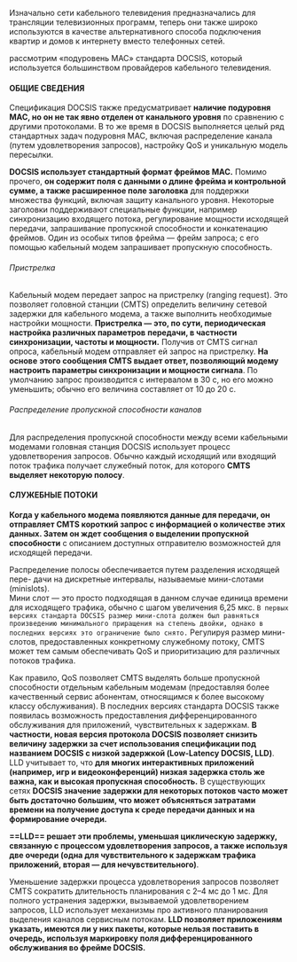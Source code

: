 
Изначально сети кабельного телевидения предназначались для трансляции телевизионных программ, теперь они также широко используются
в качестве альтернативного способа подключения квартир и домов к интернету
вместо телефонных сетей.

рассмотрим «подуровень MAC» стандарта DOCSIS, который используется большинством провайдеров кабельного телевидения.


#### ОБЩИЕ СВЕДЕНИЯ

Спецификация DOCSIS также предусматривает **наличие подуровня MAC, но он не так явно отделен от канального уровня** по сравнению с другими протоколами.
В то же время в DOCSIS выполняется целый ряд стандартных задач подуровня MAC, включая распределение канала (путем удовлетворения запросов), настройку QoS и уникальную модель пересылки.

**DOCSIS использует стандартный формат фреймов MAC.** Помимо прочего,
**он содержит поля с данными о длине фрейма и контрольной сумме, а также расширенное поле заголовка** для поддержки множества функций, включая защиту
канального уровня. Некоторые заголовки поддерживают специальные функции,
например синхронизацию входящего потока, регулирование мощности исходящей передачи, запрашивание пропускной способности и конкатенацию фреймов. Один из особых типов фрейма — фрейм запроса; с его помощью кабельный модем запрашивает пропускную способность.


###### Пристрелка
Кабельный модем передает запрос на пристрелку (ranging request). Это позволяет головной станции (CMTS) определить величину сетевой задержки для кабельного модема, а также выполнить необходимые настройки мощности.
	**Пристрелка — это, по сути, периодическая настройка различных параметров** **передачи, в частности синхронизации, частоты и мощности.** Получив от CMTS сигнал опроса, кабельный модем отправляет ей запрос на пристрелку. **На основе** **этого сообщения CMTS выдает ответ, позволяющий модему настроить параметры синхронизации и мощности сигнала**. По умолчанию запрос производится с интервалом в 30 с, но его можно уменьшить; обычно его величина составляет от 10 до 20 с.

###### Распределение пропускной способности каналов
Для распределения пропускной способности между всеми кабельными модемами головная станция DOCSIS использует процесс удовлетворения запросов. Обычно каждый исходящий или входящий поток трафика получает служебный поток, для которого **CMTS выделяет некоторую полосу**.


#### СЛУЖЕБНЫЕ ПОТОКИ

**Когда у кабельного модема появляются данные для передачи, он отправляет CMTS короткий запрос с информацией о количестве этих данных. Затем он ждет сообщения о выделении пропускной способности** с описанием доступных отправителю возможностей для исходящей передачи.

Распределение полосы обеспечивается путем разделения исходящей пере-
дачи на дискретные интервалы, называемые мини-слотами (minislots).  
Мини слот — это просто подходящая в данном случае единица времени для исходящего трафика, обычно с шагом увеличения 6,25 мкс. `В первых версиях стандарта DOCSIS размер мини-слота должен был равняться произведению минимального приращения на степень двойки, однако в последних версиях это ограничение было снято.` Регулируя размер мини-слотов, предоставленных конкретному служебному потоку, CMTS может тем самым обеспечивать QoS и приоритизацию для различных потоков трафика.

Как правило, QoS позволяет CMTS выделять больше пропускной способности отдельным кабельным модемам (предоставляя более качественный сервис
абонентам, относящимся к более высокому классу обслуживания). В последних
версиях стандарта DOCSIS также появилась возможность предоставления дифференцированного обслуживания для приложений, чувствительных к задержкам.
**В частности, новая версия протокола DOCSIS позволяет снизить величину задержки за счет использования спецификации под названием DOCSIS с низкой задержкой (Low-Latency DOCSIS, LLD)**. 
LLD учитывает то, что **для многих интерактивных приложений (например, игр и видеоконференций) низкая задержка столь же важна, как и высокая пропускная способность.** В существующих сетях **DOCSIS значение задержки для некоторых потоков часто может быть достаточно большим, что может объясняться затратами времени на получение доступа к среде передачи данных и на формирование очереди.**

**==LLD== решает эти проблемы, уменьшая циклическую задержку, связанную с процессом удовлетворения запросов, а также используя две очереди (одна для чувствительного к задержкам трафика приложений, вторая — для нечувствительного)**. 

Уменьшение задержки процесса удовлетворения запросов позволяет CMTS сократить длительность планирования с 2–4 мс до 1 мс. Для полного устранения задержки, вызываемой удовлетворением запросов, LLD использует механизмы про активного планирования выделения каналов сервисным потокам. **LLD позволяет приложениям указать, имеются ли у них пакеты, которые нельзя поставить в очередь, используя маркировку поля дифференцированного обслуживания во фрейме DOCSIS.**
